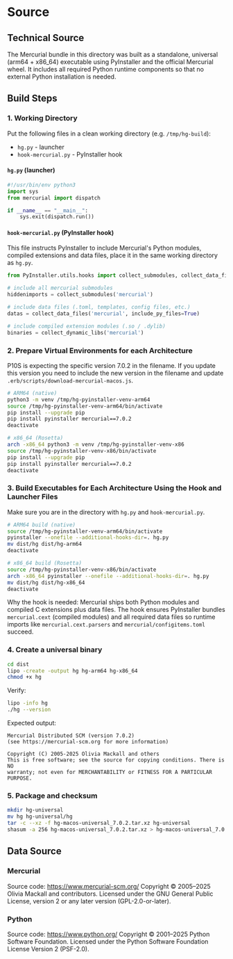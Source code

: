 # Source

## Technical Source

The Mercurial bundle in this directory was built as a standalone, universal (arm64 + x86_64) executable using PyInstaller and the official Mercurial wheel. It includes all required Python runtime components so that no external Python installation is needed.

## Build Steps

### 1. Working Directory

Put the following files in a clean working directory (e.g. `/tmp/hg-build`):

- `hg.py` - launcher
- `hook-mercurial.py` - PyInstaller hook

#### `hg.py` (launcher)

```python
#!/usr/bin/env python3
import sys
from mercurial import dispatch

if __name__ == "__main__":
    sys.exit(dispatch.run())
```

#### `hook-mercurial.py` (PyInstaller hook)

This file instructs PyInstaller to include Mercurial's Python modules, compiled extensions and data files, place it in the same working directory as `hg.py`.

```python
from PyInstaller.utils.hooks import collect_submodules, collect_data_files, collect_dynamic_libs

# include all mercurial submodules
hiddenimports = collect_submodules('mercurial')

# include data files (.toml, templates, config files, etc.)
datas = collect_data_files('mercurial', include_py_files=True)

# include compiled extension modules (.so / .dylib)
binaries = collect_dynamic_libs('mercurial')
```

### 2. Prepare Virtual Environments for each Architecture

P10S is expecting the specific version 7.0.2 in the filename. If you update this version you need to include the new version in the filename and update `.erb/scripts/download-mercurial-macos.js`.

```bash
# ARM64 (native)
python3 -m venv /tmp/hg-pyinstaller-venv-arm64
source /tmp/hg-pyinstaller-venv-arm64/bin/activate
pip install --upgrade pip
pip install pyinstaller mercurial==7.0.2
deactivate

# x86_64 (Rosetta)
arch -x86_64 python3 -m venv /tmp/hg-pyinstaller-venv-x86
source /tmp/hg-pyinstaller-venv-x86/bin/activate
pip install --upgrade pip
pip install pyinstaller mercurial==7.0.2
deactivate
```

### 3. Build Executables for Each Architecture Using the Hook and Launcher Files

Make sure you are in the directory with `hg.py` and `hook-mercurial.py`.

```bash
# ARM64 build (native)
source /tmp/hg-pyinstaller-venv-arm64/bin/activate
pyinstaller --onefile --additional-hooks-dir=. hg.py
mv dist/hg dist/hg-arm64
deactivate

# x86_64 build (Rosetta)
source /tmp/hg-pyinstaller-venv-x86/bin/activate
arch -x86_64 pyinstaller --onefile --additional-hooks-dir=. hg.py
mv dist/hg dist/hg-x86_64
deactivate
```

Why the hook is needed: Mercurial ships both Python modules and compiled C extensions plus data files. The hook ensures PyInstaller bundles `mercurial.cext` (compiled modules) and all required data files so runtime imports like `mercurial.cext.parsers` and `mercurial/configitems.toml` succeed. 

### 4. Create a universal binary 

```bash
cd dist
lipo -create -output hg hg-arm64 hg-x86_64
chmod +x hg
```

Verify:

```bash
lipo -info hg
./hg --version
```

Expected output:

```
Mercurial Distributed SCM (version 7.0.2)
(see https://mercurial-scm.org for more information)

Copyright (C) 2005-2025 Olivia Mackall and others
This is free software; see the source for copying conditions. There is NO
warranty; not even for MERCHANTABILITY or FITNESS FOR A PARTICULAR PURPOSE.
```

### 5. Package and checksum

```bash
mkdir hg-universal
mv hg hg-universal/hg
tar -c --xz -f hg-macos-universal_7.0.2.tar.xz hg-universal
shasum -a 256 hg-macos-universal_7.0.2.tar.xz > hg-macos-universal_7.0.2.tar.xz.sha256
```

## Data Source

### Mercurial
Source code: https://www.mercurial-scm.org/
Copyright © 2005–2025 Olivia Mackall and contributors.
Licensed under the GNU General Public License, version 2 or any later version (GPL-2.0-or-later).

### Python
Source code: https://www.python.org/
Copyright © 2001–2025 Python Software Foundation.
Licensed under the Python Software Foundation License Version 2 (PSF-2.0).